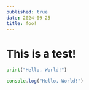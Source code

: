 ```yaml
---
published: true
date: 2024-09-25
title: foo!
---
```

# This is a test!

```py
print("Hello, World!")
```

```js
console.log("Hello, World!")
```